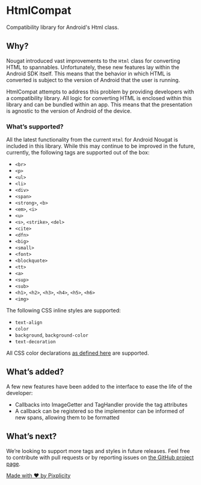 # HtmlCompat
Compatibility library for Android's Html class.

## Why?

Nougat introduced vast improvements to the `Html` class for converting HTML to spannables. Unfortunately, these new features lay within the Android SDK itself. This means that the behavior in which HTML is converted is subject to the version of Android that the user is running.

HtmlCompat attempts to address this problem by providing developers with a compatibility library. All logic for converting HTML is enclosed within this library and can be bundled within an app. This means that the presentation is agnostic to the version of Android of the device.

### What’s supported?

All the latest functionality from the current `Html` for Android Nougat is included in this library. While this may continue to be improved in the future, currently, the following tags are supported out of the box:

*   `<br>`
*   `<p>`
*   `<ul>`
*   `<li>`
*   `<div>`
*   `<span>`
*   `<strong>`, `<b>`
*   `<em>`, `<i>`
*   `<u>`
*   `<s>`, `<strike>`, `<del>`
*   `<cite>`
*   `<dfn>`
*   `<big>`
*   `<small>`
*   `<font>`
*   `<blockquote>`
*   `<tt>`
*   `<a>`
*   `<sup>`
*   `<sub>`
*   `<h1>`, `<h2>`, `<h3>`, `<h4>`, `<h5>`, `<h6>`
*   `<img>`

The following CSS inline styles are supported:

*   `text-align`
*   `color`
*   `background`, `background-color`
*   `text-decoration`

All CSS color declarations [as defined here](https://www.w3schools.com/cssref/css_colors.asp) are supported.

## What’s added?

A few new features have been added to the interface to ease the life of the developer:

*   Callbacks into ImageGetter and TagHandler provide the tag attributes
*   A callback can be registered so the implementor can be informed of new spans, allowing them to be formatted

## What’s next?

We’re looking to support more tags and styles in future releases. Feel free to contribute with pull requests or by reporting issues on [the GitHub project page](https://github.com/pixplicity/HtmlCompat).

[Made with ❤ by Pixplicity](https://pixplicity.com)
